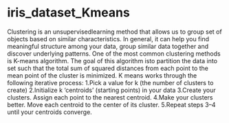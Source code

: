 # iris_dataset_Kmeans
Clustering is an unsupervisedlearning method that allows us to group set of objects based on similar characteristics. 
In general, it can help you find meaningful structure among your data, group similar data together and discover underlying patterns.
One of the most common clustering methods is K-means algorithm.
The goal of this algorithm isto partition the data into set such that the total sum of squared distances from each point to the mean point of the cluster is minimized.
K means works through the following iterative process:
1.Pick a value for k (the number of clusters to create)
2.Initialize k ‘centroids’ (starting points) in your data
3.Create your clusters. Assign each point to the nearest centroid.
4.Make your clusters better. Move each centroid to the center of its cluster.
5.Repeat steps 3–4 until your centroids converge.
